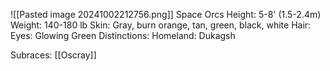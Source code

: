 ![[Pasted image 20241002212756.png]]
Space Orcs
Height: 5-8' (1.5-2.4m)
Weight: 140-180 lb 
Skin: Gray, burn orange, tan, green, black, white
Hair: 
Eyes: Glowing Green
Distinctions: 
Homeland: Dukagsh

Subraces:
[[Oscray]]


